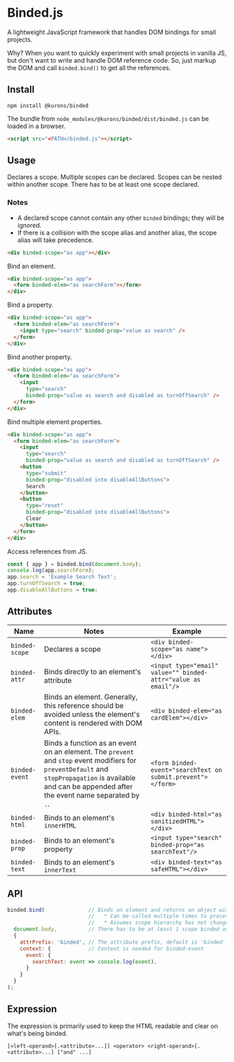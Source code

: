 
# Binded.js

A lightweight JavaScript framework that handles DOM bindings for small projects.

Why? When you want to quickly experiment with small projects in vanilla JS, but don't want to write and handle DOM reference code. So, just markup the DOM and call ```binded.bind()``` to get all the references. 

## Install

```
npm install @kurons/binded
```

The bundle from ```node_modules/@kurons/binded/dist/binded.js``` can be loaded in a browser.

```html
<script src="<PATH>/binded.js"></script>
```

## Usage

Declares a scope. Multiple scopes can be declared. Scopes can be nested within another scope. There has to be at least one scope declared.

### Notes

* A declared scope cannot contain any other ```binded``` bindings; they will be ignored. 
* If there is a collision with the scope alias and another alias, the scope alias will take precedence.

```html
<div binded-scope="as app"></div>
```

Bind an element.

```html
<div binded-scope="as app">
  <form binded-elem="as searchForm"></form>
</div>
```

Bind a property.

```html
<div binded-scope="as app">
  <form binded-elem="as searchForm">
    <input type="search" binded-prop="value as search" />
  </form>
</div>
```

Bind another property.

```html
<div binded-scope="as app">
  <form binded-elem="as searchForm">
    <input
      type="search"
      binded-prop="value as search and disabled as turnOffSearch" />
  </form>
</div>
```

Bind multiple element properties.

```html
<div binded-scope="as app">
  <form binded-elem="as searchForm">
    <input
      type="search"
      binded-prop="value as search and disabled as turnOffSearch" />
    <button
      type="submit"
      binded-prop="disabled into disableAllButtons">
      Search
    </button>
    <button
      type="reset"
      binded-prop="disabled into disableAllButtons">
      Clear
    </button>
  </form>
</div>
```

Access references from JS.

```javascript
const { app } = binded.bind(document.body);
console.log(app.searchForm);
app.search = 'Example Search Text';
app.turnOffSearch = true;
app.disableAllButtons = true;
```

## Attributes

| Name | Notes | Example |
| ---- | ----- | ------- |
| ```binded-scope``` | Declares a scope | ```<div binded-scope="as name"></div>``` |
| ```binded-attr``` | Binds directly to an element's attribute | ```<input type="email" value="" binded-attr="value as email"/>``` |
| ```binded-elem``` | Binds an element. Generally, this reference should be avoided unless the element's content is rendered with DOM APIs. | ```<div binded-elem="as cardElem"></div>``` |
| ```binded-event``` | Binds a function as an event on an element. The ```prevent``` and ```stop``` event modifiers for ```preventDefault``` and ```stopPropagation``` is available and can be appended after the event name separated by ```.```. | ```<form binded-event="searchText on submit.prevent"></form>``` |
| ```binded-html``` | Binds to an element's ```innerHTML``` | ```<div binded-html="as sanitizedHTML"></div>``` |
| ```binded-prop``` | Binds to an element's property | ```<input type="search" binded-prop="as searchText"/>``` |
| ```binded-text``` | Binds to an element's ```innerText``` | ```<div binded-text="as safeHTML"></div>``` |

## API

```javascript
binded.bind(              // Binds an element and returns an object with the bindings.
                          //   * Can be called multiple times to process new bindings for a scope
                          //   * Assumes scope hierarchy has not changed when called multiple times
  document.body,          // There has to be at least 1 scope binded as a child in the specified element
  {
    attrPrefix: 'binded', // The attribute prefix, default is 'binded'
    context: {            // Context is needed for binded-event
      event: {
        searchText: event => console.log(event),
      }
    }
  }
);
```

## Expression

The expression is primarily used to keep the HTML readable and clear on what's being binded.

```
[<left-operand>[.<attribute>...]] <operator> <right-operand>[.<attribute>...] ["and" ...]
```




